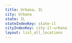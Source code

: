 ```yaml
---
title: Urbana, IL
city: Urbana
state: IL
stateIndexKey: state-il
cityIndexKey: city-il-urbana
layout: list_all_locations
---
```

